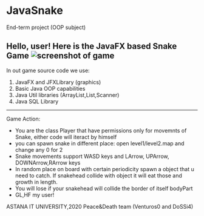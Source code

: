 # JavaSnake
End-term project (OOP subject)


Hello, user!
Here is the JavaFX based Snake Game 
![screenshot of game](https://i.ibb.co/LPMvfcn/image.png)
---------------------------------------------------------------------------------
In out game source code we use:
1. JavaFX and JFXLibrary (graphics)
2. Basic Java OOP capabilities
3. Java Util libraries (ArrayList,List,Scanner)
4. Java SQL Library
---------------------------------------------------------------------------------
Game Action:
* You are the class Player that have permissions only for movemnts of Snake, either code will iteract by himself
* you can spawn snake in different place: open level1/level2.map and change any 0 for 2
* Snake movements support WASD keys and LArrow, UPArrow, DOWNArrow,RArrow keys
* In random place on board with certain periodicity spawn a object that u need to catch. If snakehead collide with object it will eat those and growth in length.
* You will lose if your snakehead will collide the border of itself bodyPart
* GL,HF my user!






ASTANA IT UNIVERSITY,2020
Peace&Death team (Venturos0 and DoSSi4)
